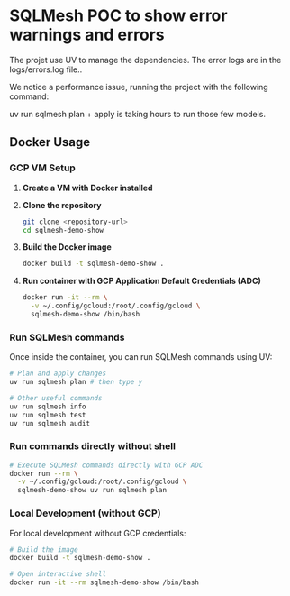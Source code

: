 # SQLMesh POC to show error warnings and errors

The projet use UV to manage the dependencies.
The error logs are in the logs/errors.log file..

We notice a performance issue, running the project with the following command:

uv run sqlmesh plan + apply is taking hours to run those few models.

## Docker Usage

### GCP VM Setup

1. **Create a VM with Docker installed**
2. **Clone the repository**

   ```bash
   git clone <repository-url>
   cd sqlmesh-demo-show
   ```

3. **Build the Docker image**

   ```bash
   docker build -t sqlmesh-demo-show .
   ```

4. **Run container with GCP Application Default Credentials (ADC)**
   ```bash
   docker run -it --rm \
     -v ~/.config/gcloud:/root/.config/gcloud \
     sqlmesh-demo-show /bin/bash
   ```

### Run SQLMesh commands

Once inside the container, you can run SQLMesh commands using UV:

```bash
# Plan and apply changes
uv run sqlmesh plan # then type y

# Other useful commands
uv run sqlmesh info
uv run sqlmesh test
uv run sqlmesh audit
```

### Run commands directly without shell

```bash
# Execute SQLMesh commands directly with GCP ADC
docker run --rm \
  -v ~/.config/gcloud:/root/.config/gcloud \
  sqlmesh-demo-show uv run sqlmesh plan
```

### Local Development (without GCP)

For local development without GCP credentials:

```bash
# Build the image
docker build -t sqlmesh-demo-show .

# Open interactive shell
docker run -it --rm sqlmesh-demo-show /bin/bash
```
